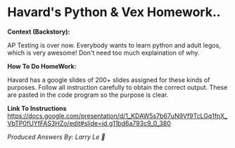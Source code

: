 # Havard's Python & Vex Homework..

**Context (Backstory):**

AP Testing is over now. Everybody wants to learn python and adult legos, which is very awesome! Don't need too much explaination of why.

**How To Do HomeWork:**

Havard has a google slides of 200+ slides assigned for these kinds of purposes. Follow all instruction carefully to obtain the correct output. These are pasted in the code program so the purpose is clear.

**Link To Instructions**
https://docs.google.com/presentation/d/1_KDAW5s7b67uN9Vf9TcLGq1fnX_VbTP0fUYfFAS3HZo/edit#slide=id.g11bd6a793c9_0_380

*Produced Answers By: Larry Le 🥵*
